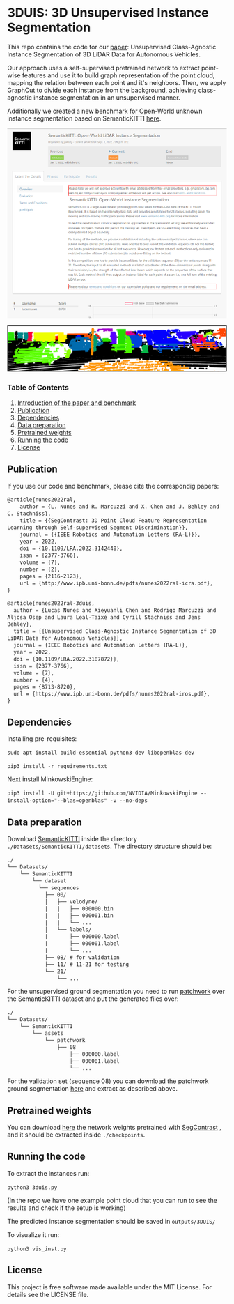 # 3DUIS: 3D Unsupervised Instance Segmentation

This repo contains the code for our [paper](https://www.ipb.uni-bonn.de/pdfs/nunes2022ral-iros.pdf): Unsupervised Class-Agnostic Instance
Segmentation of 3D LiDAR Data for Autonomous Vehicles.

Our approach uses a self-supervised pretrained network to extract point-wise features and use it to build graph representation of the point cloud,
mapping the relation between each point and it's neighbors. Then, we apply GraphCut to divide each instance from the background, achieving class-agnostic
instance segmentation in an unsupervised manner.

Additionally we created a new benchmark for Open-World unknown instance segmentation based on SemanticKITTI [here](https://bit.ly/39VFTRD).

![Competition](pics/codalab.png)

![Instance Segmentation](pics/qualitative.png)

### Table of Contents

1. [Introduction of the paper and benchmark](#(3DUIS)-3D-Unsupervised-Instance-Segmentation)
2. [Publication](#Publication)
3. [Dependencies](#Dependencies)
4. [Data preparation](#Data-preparation)
5. [Pretrained weights](#Pretrained-weights)
6. [Running the code](#Running-the-code)
7. [License](#License)

## Publication

If you use our code and benchmark, please cite the correspondig papers:

```
@article{nunes2022ral,
    author = {L. Nunes and R. Marcuzzi and X. Chen and J. Behley and C. Stachniss},
    title = {{SegContrast: 3D Point Cloud Feature Representation Learning through Self-supervised Segment Discrimination}},
    journal = {{IEEE Robotics and Automation Letters (RA-L)}},
    year = 2022,
    doi = {10.1109/LRA.2022.3142440},
    issn = {2377-3766},
    volume = {7},
    number = {2},
    pages = {2116-2123},
    url = {http://www.ipb.uni-bonn.de/pdfs/nunes2022ral-icra.pdf},
}
```

```
@article{nunes2022ral-3duis,
  author = {Lucas Nunes and Xieyuanli Chen and Rodrigo Marcuzzi and Aljosa Osep and Laura Leal-Taixé and Cyrill Stachniss and Jens Behley},
  title = {{Unsupervised Class-Agnostic Instance Segmentation of 3D LiDAR Data for Autonomous Vehicles}},
  journal = {IEEE Robotics and Automation Letters (RA-L)},
  year = 2022,
  doi = {10.1109/LRA.2022.3187872}},
  issn = {2377-3766},
  volume = {7},
  number = {4},
  pages = {8713-8720},
  url = {https://www.ipb.uni-bonn.de/pdfs/nunes2022ral-iros.pdf},
}
```

## Dependencies

Installing pre-requisites:

`sudo apt install build-essential python3-dev libopenblas-dev`

`pip3 install -r requirements.txt`

Next install MinkowskiEngine:

`pip3 install -U git+https://github.com/NVIDIA/MinkowskiEngine --install-option="--blas=openblas" -v --no-deps`

## Data preparation

Download [SemanticKITTI](http://www.semantic-kitti.org/dataset.html#download) inside the directory ```./Datasets/SemanticKITTI/datasets```. The directory structure should be:

```
./
└── Datasets/
    └── SemanticKITTI
        └── dataset
          └── sequences
            ├── 00/           
            │   ├── velodyne/	
            |   |	├── 000000.bin
            |   |	├── 000001.bin
            |   |	└── ...
            │   └── labels/ 
            |       ├── 000000.label
            |       ├── 000001.label
            |       └── ...
            ├── 08/ # for validation
            ├── 11/ # 11-21 for testing
            └── 21/
                └── ...
```

For the unsupervised ground segmentation you need to run [patchwork](https://github.com/LimHyungTae/patchwork) over the SemanticKITTI dataset and put the generated files over:
```
./
└── Datasets/
    └── SemanticKITTI
        └── assets
            └── patchwork   
                ├── 08
                    ├── 000000.label
                    ├── 000001.label
                    └── ...
```

For the validation set (sequence 08) you can download the patchwork ground segmentation [here](https://www.ipb.uni-bonn.de/html/projects/3duis/08_patchwork.zip) and extract as described above.

## Pretrained weights

You can download [here](https://www.ipb.uni-bonn.de/html/projects/segcontrast/segcontrast_pretrain.zip) the network weights pretrained with [SegContrast](https://github.com/PRBonn/segcontrast) , and it should be extracted inside `./checkpoints`.

## Running the code

To extract the instances run:

`python3 3duis.py`

(In the repo we have one example point cloud that you can run to see the results and check if the setup is working)

The predicted instance segmentation should be saved in `outputs/3DUIS/`

To visualize it run:

`python3 vis_inst.py`

## License
This project is free software made available under the MIT License. For details see the LICENSE file.
